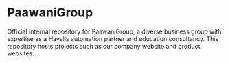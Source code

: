 # PaawaniGroup
Official internal repository for PaawaniGroup, a diverse business group with expertise as a Havells automation partner and education consultancy. This repository hosts projects such as our company website and product websites.
